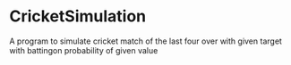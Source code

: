 # CricketSimulation
A program to simulate cricket match of the last four over  with given target  with battingon probability of given value
